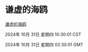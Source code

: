 # 谦虚的海鸥
[谦虚的海鸥](http://219.139.197.74:56308/qxdho/course/base/hotlink/index.php)

2024年 10月 31日 星期四 10:30:01 CST

2024年 10月 31日 星期四 02:30:01 GMT
